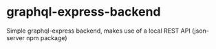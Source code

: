 # graphql-express-backend
Simple graphql-express backend, makes use of a local REST API (json-server npm package)
